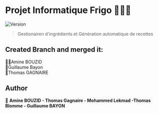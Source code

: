 # Projet Informatique Frigo 👋🧊🥛
![Version](https://img.shields.io/badge/version-1.0-blue.svg?cacheSeconds=2592000)

> Gestionairen d'ingrédients et Génération automatique de recettes

## Created Branch and merged it:
🤵🏿Amine BOUZID  
🤵Guillaume Bayon  
🤵Thomas GAGNAIRE  


## Author

👤 **Amine BOUZID - Thomas Gagnaire -  Mohammed Lekmad -Thomas Blomme - Guillaume BAYON**

